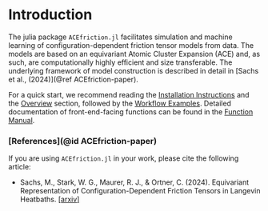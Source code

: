 # Introduction

The julia package `ACEfriction.jl` facilitates simulation and machine learning of configuration-dependent friction tensor models from data. The models are based on an equivariant Atomic Cluster Expansion (ACE) and, as such, are computationally highly efficient and size transferable. The underlying framework of model construction is described in detail in [Sachs et al., (2024)](@ref ACEfriction-paper).  

For a quick start, we recommend reading the [Installation Instructions](installation.md) and the [Overview](overview.md) section, followed by the [Workflow Examples](fitting-eft.md). Detailed documentation of front-end-facing functions can be found in the [Function Manual](function-manual.md).  


### [References](@id ACEfriction-paper)

If you are using `ACEfriction.jl` in your work, please cite the following article: 

* Sachs, M., Stark, W. G., Maurer, R. J., & Ortner, C. (2024). Equivariant Representation of Configuration-Dependent Friction Tensors in Langevin Heatbaths. [[arxiv]](https://doi.org/10.48550/arXiv.2407.13935)


